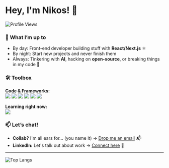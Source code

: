 # Hey, I'm Nikos! 👋  

![Profile Views](https://komarev.com/ghpvc/?username=nikos-chatzatoglou&color=blueviolet)  

### 🔭 **What I’m up to**  
- By day: Front-end developer building stuff with **React/Next.js** ⚛️  
- By night: Start new projects and never finish them  
- Always: Tinkering with **AI**, hacking on **open-source**, or breaking things in my code 🤖  

### 🛠️ **Toolbox**  
**Code & Frameworks:**  
![](https://img.shields.io/badge/TypeScript-007ACC?style=flat&logo=typescript&logoColor=white)
![](https://img.shields.io/badge/React-61DAFB?style=flat&logo=react&logoColor=black)
![](https://img.shields.io/badge/Next.js-000000?style=flat&logo=nextdotjs&logoColor=white)
![](https://img.shields.io/badge/Express.js-000000?style=flat&logo=express&logoColor=white)
![](https://img.shields.io/badge/Solidity-363636?style=flat&logo=solidity&logoColor=white)
![](https://img.shields.io/badge/Python-3776AB?style=flat&logo=python&logoColor=white)  

**Learning right now:**  
![](https://img.shields.io/badge/Express.js-000000?style=flat&logo=express&logoColor=white)


### 📫 **Let’s chat!**  
- **Collab?** I'm all ears for... (you name it) → [Drop me an email](mailto:nikos.chatzatoglou@example.com) 📬  
- **LinkedIn:** Let's talk out about work → [Connect here](https://www.linkedin.com/in/nikos-chatzatoglou-399360173) 💼  

---

![Top Langs](https://github-readme-stats.vercel.app/api/top-langs/?username=nikos-chatzatoglou&layout=compact&theme=radical)
